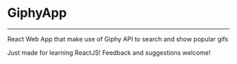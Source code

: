 # GiphyApp
----------

React Web App that make use of Giphy API to search and show popular gifs

Just made for learning ReactJS!
Feedback and suggestions welcome!
